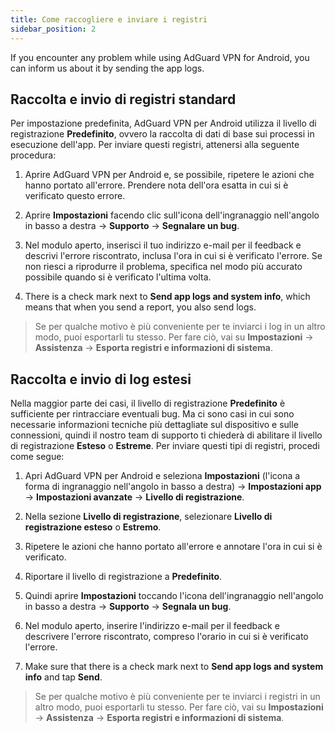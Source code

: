 ```yaml
---
title: Come raccogliere e inviare i registri
sidebar_position: 2
---
```


If you encounter any problem while using AdGuard VPN for Android, you can inform us about it by sending the app logs.

## Raccolta e invio di registri standard

Per impostazione predefinita, AdGuard VPN per Android utilizza il livello di registrazione **Predefinito**, ovvero la raccolta di dati di base sui processi in esecuzione dell'app. Per inviare questi registri, attenersi alla seguente procedura:

1. Aprire AdGuard VPN per Android e, se possibile, ripetere le azioni che hanno portato all'errore. Prendere nota dell'ora esatta in cui si è verificato questo errore.

2. Aprire **Impostazioni** facendo clic sull'icona dell'ingranaggio nell'angolo in basso a destra → **Supporto** → **Segnalare un bug**.

3. Nel modulo aperto, inserisci il tuo indirizzo e-mail per il feedback e descrivi l'errore riscontrato, inclusa l'ora in cui si è verificato l'errore. Se non riesci a riprodurre il problema, specifica nel modo più accurato possibile quando si è verificato l'ultima volta.

4. There is a check mark next to **Send app logs and system info**, which means that when you send a report, you also send logs.
> Se per qualche motivo è più conveniente per te inviarci i log in un altro modo, puoi esportarli tu stesso. Per fare ciò, vai su **Impostazioni** → **Assistenza** → **Esporta registri e informazioni di sistema**.

## Raccolta e invio di log estesi

Nella maggior parte dei casi, il livello di registrazione **Predefinito** è sufficiente per rintracciare eventuali bug. Ma ci sono casi in cui sono necessarie informazioni tecniche più dettagliate sul dispositivo e sulle connessioni, quindi il nostro team di supporto ti chiederà di abilitare il livello di registrazione **Esteso** o **Estreme**. Per inviare questi tipi di registri, procedi come segue:

1. Apri AdGuard VPN per Android e seleziona **Impostazioni** (l'icona a forma di ingranaggio nell'angolo in basso a destra) → **Impostazioni app** → **Impostazioni avanzate** → **Livello di registrazione**.

2. Nella sezione **Livello di registrazione**, selezionare **Livello di registrazione esteso** o **Estremo**.

3. Ripetere le azioni che hanno portato all'errore e annotare l'ora in cui si è verificato.

4. Riportare il livello di registrazione a **Predefinito**.

5. Quindi aprire **Impostazioni** toccando l'icona dell'ingranaggio nell'angolo in basso a destra → **Supporto** → **Segnala un bug**.

6. Nel modulo aperto, inserire l'indirizzo e-mail per il feedback e descrivere l'errore riscontrato, compreso l'orario in cui si è verificato l'errore.

7. Make sure that there is a check mark next to **Send app logs and system info** and tap **Send**.
> Se per qualche motivo è più conveniente per te inviarci i registri in un altro modo, puoi esportarli tu stesso. Per fare ciò, vai su **Impostazioni** → **Assistenza** → **Esporta registri e informazioni di sistema**.
